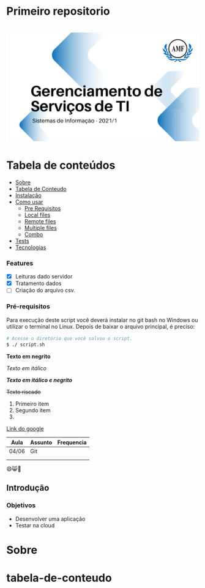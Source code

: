 # Primeiro repositorio


<h1 align="center">
  <img alt="Logo do repositório incluindo o nome da disciplina, logo da AMF e o semestre 2021/1" src="capaGit.png" width="650px">
</h1>

Tabela de conteúdos
=================
<!--ts-->
   * [Sobre](#Sobre)
   * [Tabela de Conteudo](#tabela-de-conteudo)
   * [Instalação](#instalacao)
   * [Como usar](#como-usar)
      * [Pre Requisitos](#pre-requisitos)
      * [Local files](#local-files)
      * [Remote files](#remote-files)
      * [Multiple files](#multiple-files)
      * [Combo](#combo)
   * [Tests](#testes)
   * [Tecnologias](#tecnologias)
<!--te-->


### Features

- [x] Leituras dado servidor
- [x] Tratamento dados
- [ ] Criação do arquivo csv.

### Pré-requisitos

Para execução deste script você deverá instalar no git bash no Windows ou utilizar o terminal no Linux.
Depois de baixar o arquivo principal, é preciso:

```bash
# Acesse o diretório que você salvou o script.
$ ./ script.sh
```



**Texto em negrito**

*Texto em itálico*

***Texto em itálico e negrito***

~~Texto riscado~~ 


1. Primeiro item
2. Segundo item
3.

[Link do google](https://www.google.com)

| Aula  | Assunto | Frequencia |
|-------|---------|------------|
| 04/06 | Git     |            |
|       |         |            |
|       |         |            |

😄😸🐶



## Introdução

### Objetivos

- Desenvolver uma aplicação
- Testar na cloud

# Sobre

# tabela-de-conteudo
